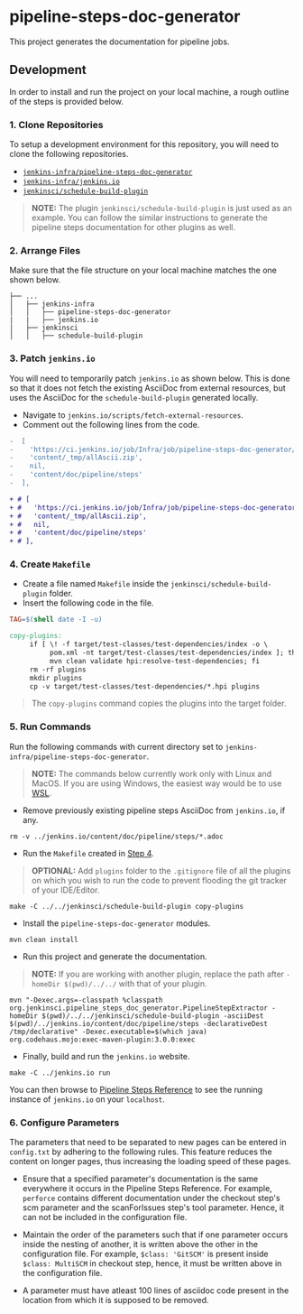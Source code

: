 # pipeline-steps-doc-generator

This project generates the documentation for pipeline jobs.

## Development

In order to install and run the project on your local machine, a rough outline of the steps is provided below.

### 1. Clone Repositories

To setup a development environment for this repository, you will need to clone the following repositories.

* [`jenkins-infra/pipeline-steps-doc-generator`](https://github.com/jenkins-infra/pipeline-steps-doc-generator/)
* [`jenkins-infra/jenkins.io`](https://github.com/jenkins-infra/jenkins.io)
* [`jenkinsci/schedule-build-plugin`](https://github.com/jenkinsci/schedule-build-plugin)

>**NOTE:** The plugin `jenkinsci/schedule-build-plugin` is just used as an example. You can follow the similar instructions to generate the pipeline steps documentation for other plugins as well.

### 2. Arrange Files

Make sure that the file structure on your local machine matches the one shown below.

```
├── ...
│   ├── jenkins-infra
│   │   ├── pipeline-steps-doc-generator
|   |   ├── jenkins.io
│   ├── jenkinsci
│   │   ├── schedule-build-plugin
```

### 3. Patch `jenkins.io`

You will need to temporarily patch `jenkins.io` as shown below. This is done so that it does not fetch the existing AsciiDoc from external resources,
but uses the AsciiDoc for the `schedule-build-plugin` generated locally.

* Navigate to `jenkins.io/scripts/fetch-external-resources`.
* Comment out the following lines from the code.

```diff
-  [
-    'https://ci.jenkins.io/job/Infra/job/pipeline-steps-doc-generator/job/master/lastSuccessfulBuild/artifact/allAscii.zip',
-    'content/_tmp/allAscii.zip',
-    nil,
-    'content/doc/pipeline/steps'
-  ],

+ # [
+ #   'https://ci.jenkins.io/job/Infra/job/pipeline-steps-doc-generator/job/master/lastSuccessfulBuild/artifact/allAscii.zip',
+ #   'content/_tmp/allAscii.zip',
+ #   nil,
+ #   'content/doc/pipeline/steps'
+ # ],
```

### 4. Create `Makefile`

* Create a file named `Makefile` inside the `jenkinsci/schedule-build-plugin` folder.
* Insert the following code in the file.

```Makefile
TAG=$(shell date -I -u)

copy-plugins:
     if [ \! -f target/test-classes/test-dependencies/index -o \
          pom.xml -nt target/test-classes/test-dependencies/index ]; then \
          mvn clean validate hpi:resolve-test-dependencies; fi
     rm -rf plugins
     mkdir plugins
     cp -v target/test-classes/test-dependencies/*.hpi plugins
 ```

> The `copy-plugins` command copies the plugins into the target folder.

### 5. Run Commands

Run the following commands with current directory set to `jenkins-infra/pipeline-steps-doc-generator`.

> **NOTE:** The commands below currently work only with Linux and MacOS. If you are using Windows, the easiest way would be to use [WSL](https://docs.microsoft.com/en-us/windows/wsl/).

* Remove previously existing pipeline steps AsciiDoc from `jenkins.io`, if any.

```Shell
rm -v ../jenkins.io/content/doc/pipeline/steps/*.adoc
```

* Run the `Makefile` created in [Step 4](#4-create-makefile).

>**OPTIONAL:** Add `plugins` folder to the `.gitignore` file of all the plugins on which you wish to run the code to prevent flooding the git tracker of your IDE/Editor.

```Shell
make -C ../../jenkinsci/schedule-build-plugin copy-plugins
```

* Install the `pipeline-steps-doc-generator` modules.

```Shell
mvn clean install
```

* Run this project and generate the documentation.

> **NOTE:** If you are working with another plugin, replace the path after `-homeDir $(pwd)/../../` with that of your plugin.

```Shell
mvn "-Dexec.args=-classpath %classpath org.jenkinsci.pipeline_steps_doc_generator.PipelineStepExtractor -homeDir $(pwd)/../../jenkinsci/schedule-build-plugin -asciiDest $(pwd)/../jenkins.io/content/doc/pipeline/steps -declarativeDest /tmp/declarative" -Dexec.executable=$(which java) org.codehaus.mojo:exec-maven-plugin:3.0.0:exec
```

* Finally, build and run the `jenkins.io` website.

```Shell
make -C ../jenkins.io run
```

You can then browse to [Pipeline Steps Reference](http://localhost:4242/doc/pipeline/steps/) to see the running instance of `jenkins.io` on your `localhost`.

### 6. Configure Parameters

The parameters that need to be separated to new pages can be entered in `config.txt` by adhering to the following rules. This feature reduces the content on longer pages, thus increasing the loading speed of these pages.

* Ensure that a specified parameter's documentation is the same everywhere it occurs in the Pipeline Steps Reference. For example, `perforce` contains different documentation under the checkout step's scm parameter and the scanForIssues step's tool parameter. Hence, it can not be included in the configuration file.

* Maintain the order of the parameters such that if one parameter occurs inside the nesting of another, it is written above the other in the configuration file. For example, `$class: 'GitSCM'` is present inside `$class: MultiSCM` in checkout step, hence, it must be written above in the configuration file.

* A parameter must have atleast 100 lines of asciidoc code present in the location from which it is supposed to be removed.
